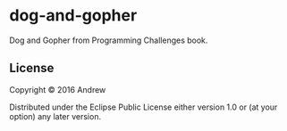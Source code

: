 # dog-and-gopher

Dog and Gopher from Programming Challenges book.


## License

Copyright © 2016 Andrew

Distributed under the Eclipse Public License either version 1.0 or (at
your option) any later version.
